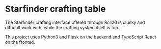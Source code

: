# Starfinder crafting table

The Starfinder crafting interface offered through Roll20 is clunky and difficult work with, while the crafting system itself is fun.

This project uses Python3 and Flask on the backend and TypeScript React on the fronted.
